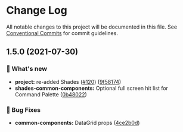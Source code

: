 # Change Log

All notable changes to this project will be documented in this file.
See [Conventional Commits](https://conventionalcommits.org) for commit guidelines.

## 1.5.0 (2021-07-30)


### 🚀 What's new

* **project:** re-added Shades ([#120](https://github.com/furystack/furystack/issues/120)) ([9f58174](https://github.com/furystack/furystack/commit/9f58174b3762fd4e4106f48215a72ec295cf2553))
* **shades-common-components:** Optional full screen hit list for Command Palette ([0b48022](https://github.com/furystack/furystack/commit/0b48022c14b2d343722f5274010e2e5bc7a18e12))


### 🐛 Bug Fixes

* **common-components:** DataGrid props ([4ce2b0d](https://github.com/furystack/furystack/commit/4ce2b0d15f3e37387ec955aadc51164ca85b7535))
